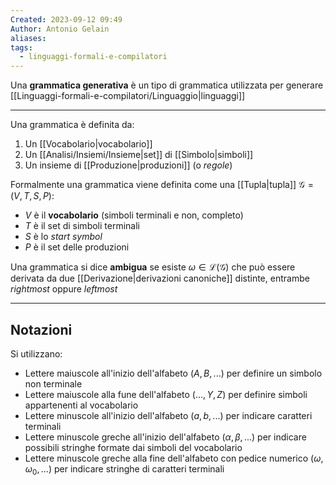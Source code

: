 ```yaml
---
Created: 2023-09-12 09:49
Author: Antonio Gelain
aliases: 
tags:
  - linguaggi-formali-e-compilatori
---
```

Una **grammatica generativa** è un tipo di grammatica utilizzata per generare [[Linguaggi-formali-e-compilatori/Linguaggio|linguaggi]]

---

Una grammatica è definita da:
 1. Un [[Vocabolario|vocabolario]]
 2. Un [[Analisi/Insiemi/Insieme|set]] di [[Simbolo|simboli]]
 3. Un insieme di [[Produzione|produzioni]] (o *regole*)

Formalmente una grammatica viene definita come una [[Tupla|tupla]] $\mathcal{G} = (V, T, S, P)$:
- $V$ è il **vocabolario** (simboli terminali e non, completo)
- $T$ è il set di simboli terminali
- $S$ è lo *start symbol*
- $P$ è il set delle produzioni

Una grammatica si dice **ambigua** se esiste $\omega \in \mathcal{L}(\mathcal{G})$ che può essere derivata da due [[Derivazione|derivazioni canoniche]] distinte, entrambe *rightmost* oppure *leftmost*

---

## Notazioni

Si utilizzano:
- Lettere maiuscole all'inizio dell'alfabeto ($A, B, ...$) per definire un simbolo non terminale
- Lettere maiuscole alla fune dell'alfabeto ($..., Y, Z$) per definire simboli appartenenti al vocabolario
- Lettere minuscole all'inizio dell'alfabeto ($a, b, ...$) per indicare caratteri terminali
- Lettere minuscole greche all'inizio dell'alfabeto ($\alpha, \beta, ...$) per indicare possibili stringhe formate dai simboli del vocabolario
- Lettere minuscole greche alla fine dell'alfabeto con pedice numerico ($\omega, \omega_{0}, ...$) per indicare stringhe di caratteri terminali
